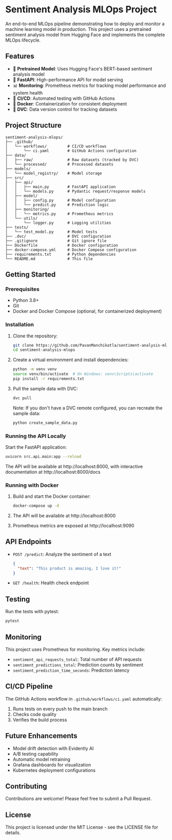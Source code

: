 # Sentiment Analysis MLOps Project

An end-to-end MLOps pipeline demonstrating how to deploy and monitor a machine learning model in production. This project uses a pretrained sentiment analysis model from Hugging Face and implements the complete MLOps lifecycle.

## Features

- 🤗 **Pretrained Model**: Uses Hugging Face's BERT-based sentiment analysis model
- 🚀 **FastAPI**: High-performance API for model serving
- 📊 **Monitoring**: Prometheus metrics for tracking model performance and system health
- 🔄 **CI/CD**: Automated testing with GitHub Actions
- 🐳 **Docker**: Containerization for consistent deployment
- 📁 **DVC**: Data version control for tracking datasets

## Project Structure

```
sentiment-analysis-mlops/
├── .github/
│   └── workflows/         # CI/CD workflows
│       └── ci.yaml        # GitHub Actions configuration
├── data/
│   ├── raw/               # Raw datasets (tracked by DVC)
│   └── processed/         # Processed datasets
├── models/
│   └── model_registry/    # Model storage
├── src/
│   ├── api/
│   │   ├── main.py        # FastAPI application
│   │   └── models.py      # Pydantic request/response models
│   ├── model/
│   │   ├── config.py      # Model configuration
│   │   └── predict.py     # Prediction logic
│   ├── monitoring/
│   │   └── metrics.py     # Prometheus metrics
│   └── utils/
│       └── logger.py      # Logging utilities
├── tests/
│   └── test_model.py      # Model tests
├── .dvc/                  # DVC configuration
├── .gitignore             # Git ignore file
├── Dockerfile             # Docker configuration
├── docker-compose.yml     # Docker Compose configuration
├── requirements.txt       # Python dependencies
└── README.md              # This file
```

## Getting Started

### Prerequisites

- Python 3.8+
- Git
- Docker and Docker Compose (optional, for containerized deployment)

### Installation

1. Clone the repository:
   ```bash
   git clone https://github.com/PavanManchikatla/sentiment-analysis-mlops.git
   cd sentiment-analysis-mlops
   ```

2. Create a virtual environment and install dependencies:
   ```bash
   python -m venv venv
   source venv/bin/activate  # On Windows: venv\Scripts\activate
   pip install -r requirements.txt
   ```

3. Pull the sample data with DVC:
   ```bash
   dvc pull
   ```
   Note: If you don't have a DVC remote configured, you can recreate the sample data:
   ```bash
   python create_sample_data.py
   ```

### Running the API Locally

Start the FastAPI application:
```bash
uvicorn src.api.main:app --reload
```

The API will be available at http://localhost:8000, with interactive documentation at http://localhost:8000/docs

### Running with Docker

1. Build and start the Docker container:
   ```bash
   docker-compose up -d
   ```

2. The API will be available at http://localhost:8000
3. Prometheus metrics are exposed at http://localhost:9090

## API Endpoints

- `POST /predict`: Analyze the sentiment of a text
  ```json
  {
    "text": "This product is amazing, I love it!"
  }
  ```

- `GET /health`: Health check endpoint

## Testing

Run the tests with pytest:
```bash
pytest
```

## Monitoring

This project uses Prometheus for monitoring. Key metrics include:
- `sentiment_api_requests_total`: Total number of API requests
- `sentiment_predictions_total`: Prediction counts by sentiment
- `sentiment_prediction_time_seconds`: Prediction latency

## CI/CD Pipeline

The GitHub Actions workflow in `.github/workflows/ci.yaml` automatically:
1. Runs tests on every push to the main branch
2. Checks code quality
3. Verifies the build process

## Future Enhancements

- Model drift detection with Evidently AI
- A/B testing capability
- Automatic model retraining
- Grafana dashboards for visualization
- Kubernetes deployment configurations

## Contributing

Contributions are welcome! Please feel free to submit a Pull Request.

## License

This project is licensed under the MIT License - see the LICENSE file for details.
